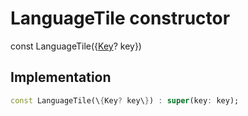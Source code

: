 


# LanguageTile constructor






const
LanguageTile(\{[Key](https://api.flutter.dev/flutter/foundation/Key-class.html)? key\})





## Implementation

```dart
const LanguageTile(\{Key? key\}) : super(key: key);
```







